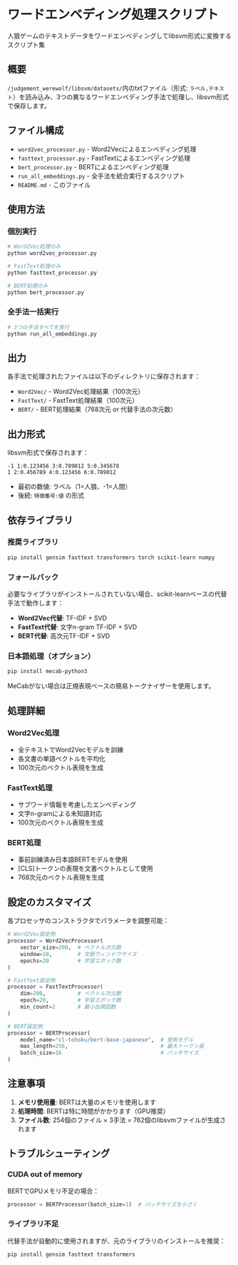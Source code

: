 # ワードエンベディング処理スクリプト

人狼ゲームのテキストデータをワードエンベディングしてlibsvm形式に変換するスクリプト集

## 概要

`/judgement_werewolf/libsvm/datasets/`内のtxtファイル（形式: `ラベル,テキスト`）を読み込み、3つの異なるワードエンベディング手法で処理し、libsvm形式で保存します。

## ファイル構成

- `word2vec_processor.py` - Word2Vecによるエンベディング処理
- `fasttext_processor.py` - FastTextによるエンベディング処理  
- `bert_processor.py` - BERTによるエンベディング処理
- `run_all_embeddings.py` - 全手法を統合実行するスクリプト
- `README.md` - このファイル

## 使用方法

### 個別実行

```bash
# Word2Vec処理のみ
python word2vec_processor.py

# FastText処理のみ
python fasttext_processor.py

# BERT処理のみ
python bert_processor.py
```

### 全手法一括実行

```bash
# 3つの手法すべてを実行
python run_all_embeddings.py
```

## 出力

各手法で処理されたファイルは以下のディレクトリに保存されます：

- `Word2Vec/` - Word2Vec処理結果（100次元）
- `FastText/` - FastText処理結果（100次元）
- `BERT/` - BERT処理結果（768次元 or 代替手法の次元数）

## 出力形式

libsvm形式で保存されます：

```
-1 1:0.123456 3:0.789012 5:0.345678
1 2:0.456789 4:0.123456 6:0.789012
```

- 最初の数値: ラベル（1=人狼、-1=人間）
- 後続: `特徴番号:値` の形式

## 依存ライブラリ

### 推奨ライブラリ

```bash
pip install gensim fasttext transformers torch scikit-learn numpy
```

### フォールバック

必要なライブラリがインストールされていない場合、scikit-learnベースの代替手法で動作します：

- **Word2Vec代替**: TF-IDF + SVD
- **FastText代替**: 文字n-gram TF-IDF + SVD  
- **BERT代替**: 高次元TF-IDF + SVD

### 日本語処理（オプション）

```bash
pip install mecab-python3
```

MeCabがない場合は正規表現ベースの簡易トークナイザーを使用します。

## 処理詳細

### Word2Vec処理
- 全テキストでWord2Vecモデルを訓練
- 各文書の単語ベクトルを平均化
- 100次元のベクトル表現を生成

### FastText処理
- サブワード情報を考慮したエンベディング
- 文字n-gramによる未知語対応
- 100次元のベクトル表現を生成

### BERT処理
- 事前訓練済み日本語BERTモデルを使用
- [CLS]トークンの表現を文書ベクトルとして使用
- 768次元のベクトル表現を生成

## 設定のカスタマイズ

各プロセッサのコンストラクタでパラメータを調整可能：

```python
# Word2Vec設定例
processor = Word2VecProcessor(
    vector_size=200,  # ベクトル次元数
    window=10,        # 文脈ウィンドウサイズ
    epochs=20         # 学習エポック数
)

# FastText設定例
processor = FastTextProcessor(
    dim=200,          # ベクトル次元数
    epoch=20,         # 学習エポック数
    min_count=2       # 最小出現回数
)

# BERT設定例
processor = BERTProcessor(
    model_name="cl-tohoku/bert-base-japanese",  # 使用モデル
    max_length=256,                             # 最大トークン長
    batch_size=16                               # バッチサイズ
)
```

## 注意事項

1. **メモリ使用量**: BERTは大量のメモリを使用します
2. **処理時間**: BERTは特に時間がかかります（GPU推奨）
3. **ファイル数**: 254個のファイル × 3手法 = 762個のlibsvmファイルが生成されます

## トラブルシューティング

### CUDA out of memory
BERTでGPUメモリ不足の場合：
```python
processor = BERTProcessor(batch_size=1)  # バッチサイズを小さく
```

### ライブラリ不足
代替手法が自動的に使用されますが、元のライブラリのインストールを推奨：
```bash
pip install gensim fasttext transformers
```